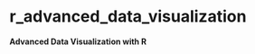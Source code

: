 r_advanced_data_visualization
=============================

**Advanced Data Visualization with R**
